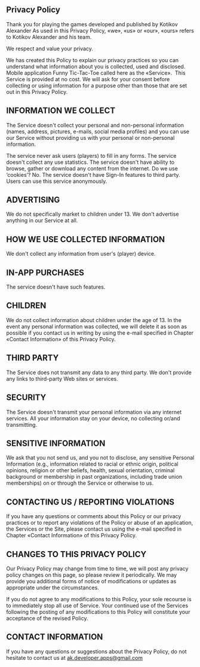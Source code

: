 ## Privacy Policy


Thank you for playing the games developed and published by Kotikov Alexander
As used in this Privacy Policy, «we», «us» or «our», «ours» refers to Kotikov Alexander and his team.

We respect and value your privacy.

We has created this Policy to explain our privacy practices so you can understand what information about you is collected, used and disclosed. Mobile application Funny Tic-Tac-Toe called here as the «Service».  This Service is provided at no cost.
We will ask for your consent before collecting or using information for a purpose other than those that are set out in this Privacy Policy.

## INFORMATION WE COLLECT
The Service doesn't collect your personal and non-personal information (names, address, pictures, e-mails, social media profiles) and you can use our Service without providing us with your personal or non-personal information.

The service never ask users (players) to fill in any forms.
The service doesn't collect any use statistics.
The service doesn't have ability to browse, gather or download any content from
the internet.
Do we use ‘cookies’? No.
The service doesn't have Sign-In features to third party.
Users can use this service anonymously.

## ADVERTISING
We do not specifically market to children under 13. We don't advertise anything
in our Service at all.

## HOW WE USE COLLECTED INFORMATION
We don't collect any information from user's (player) device.

## IN-APP PURCHASES
The service doesn't have such features.

## CHILDREN
We do not collect information about children under the age of 13. In the event any personal information was collected, we will delete it as soon as possible if you contact us in writing by using the e-mail specified in Chapter «Contact Information» of this Privacy Policy.

## THIRD PARTY
The Service does not transmit any data to any third party.
We don't provide any links to third-party Web sites or services.

## SECURITY
The Service doesn't transmit your personal information via any internet services.
All your information stay on your device, no collecting or/and transmitting.

## SENSITIVE INFORMATION
We ask that you not send us, and you not to disclose, any sensitive Personal Information (e.g., information related to racial or ethnic origin, political opinions, religion or other beliefs, health, sexual orientation, criminal background or membership in past organizations, including trade union memberships) on or through the Service or otherwise to us.

## CONTACTING US / REPORTING VIOLATIONS
If you have any questions or comments about this Policy or our privacy practices or to report any violations of the Policy or abuse of an application, the Services or the Site, please contact us using the e-mail specified in Chapter «Contact Information» of this Privacy Policy.

## CHANGES TO THIS PRIVACY POLICY
Our Privacy Policy may change from time to time, we will post any privacy policy changes on this page, so please review it periodically. We may provide you additional forms of notice of modifications or updates as appropriate under the circumstances.

If you do not agree to any modifications to this Policy, your sole recourse is to immediately stop all use of Service. Your continued use of  the Services following the posting of any modifications to this Policy will constitute your acceptance of the revised Policy.

## CONTACT INFORMATION
If you have any questions or suggestions about the Privacy Policy, do not hesitate to contact us at ak.developer.apps@gmail.com
